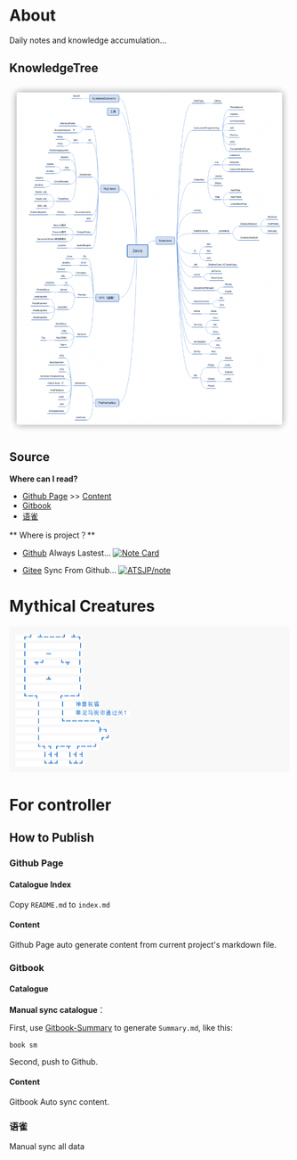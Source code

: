 # About

Daily notes and knowledge accumulation...

## KnowledgeTree

![KnowledgeTree](README.assets/image-20211221214627583.png)

## Source
**Where can I  read?**

- [Github Page](https://atsjp.github.io/note/) >> [Content ](https://atsjp.github.io/note/SUMMARY.html)
- [Gitbook](https://atsjp.gitbook.io/)
- [语雀](https://www.yuque.com/atsjp/note)

** Where is project？**

- [Github](https://github.com/atsjp/note)
  Always Lastest...
  [![Note Card](https://github-readme-stats.vercel.app/api/pin/?username=atsjp&repo=note&show_owner=true&bg_color=30,e96443,904e95&title_color=fff&text_color=fff)](https://github.com/atsjp/note)

- [Gitee](https://gitee.com/atsjp/note)
  Sync From Github...
  [![ATSJP/note](https://gitee.com/atsjp/note/widgets/widget_card.svg?colors=ffffff,1e252b,323d47,455059,d7deea,99a0ae)](https://gitee.com/atsjp/note)

# Mythical Creatures

![Mythical Creatures](README.assets/image-20211222164001763.png)

# For controller

## How to Publish

### Github Page

#### Catalogue Index

Copy `README.md` to `index.md`

#### Content

Github Page auto generate content from current project's markdown file.

### Gitbook

#### Catalogue

**Manual sync catalogue**：

First, use [Gitbook-Summary](https://github.com/imfly/gitbook-summary) to generate `Summary.md`, like this:

```shell
book sm
```
Second, push to Github.

#### Content

Gitbook Auto sync content.

### 语雀

Manual sync all data